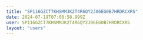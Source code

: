 ```yaml
---
title: "SP116GZCT7KHSMMJK2T4R6QY2J06EG0B7HRDRCXRS"
date: 2024-07-19T07:08:58.999Z
user: SP116GZCT7KHSMMJK2T4R6QY2J06EG0B7HRDRCXRS
layout: "users"
---
```

    
